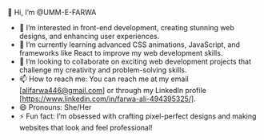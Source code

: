  👋 Hi, I’m @UMM-E-FARWA

- 👀 I’m interested in front-end development, creating stunning web designs, and enhancing user experiences.
- 🌱 I’m currently learning advanced CSS animations, JavaScript, and frameworks like React to improve my web development skills.
- 💞️ I’m looking to collaborate on exciting web development projects that challenge my creativity and problem-solving skills.
- 📫 How to reach me: You can reach me at my email [alifarwa446@gmail.com] or through my LinkedIn profile [https://www.linkedin.com/in/farwa-ali-494395325/].
- 😄 Pronouns: She/Her
- ⚡ Fun fact: I’m obsessed with crafting pixel-perfect designs and making websites that look and feel professional!



<!---
UMM-E-FARWA19/UMM-E-FARWA19 is a ✨ special ✨ repository because its `README.md` (this file) appears on your GitHub profile.
You can click the Preview link to take a look at your changes.
--->
